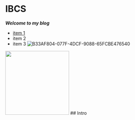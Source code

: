# IBCS

***Welcome to my blog***

- [item 1](https://bing.cn)
- item 2
- item 3
![B33AF804-077F-4DCF-9088-65FCBE476540](https://github.com/user-attachments/assets/5a20ec16-f7ff-4216-8e2f-0257191ff7a1)

<img width="200" src="https://github.com/user-attachments/assets/5a20ec16-f7ff-4216-8e2f-0257191ff7a">
## Intro
